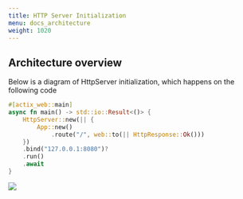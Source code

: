 ```yaml
---
title: HTTP Server Initialization
menu: docs_architecture
weight: 1020
---
```


## Architecture overview

Below is a diagram of HttpServer initialization, which happens on the following code

```rust
#[actix_web::main]
async fn main() -> std::io::Result<()> {
    HttpServer::new(|| {
        App::new()
            .route("/", web::to(|| HttpResponse::Ok()))
    })
    .bind("127.0.0.1:8080")?
    .run()
    .await
}
```

![](/img/diagrams/http_server.svg)
